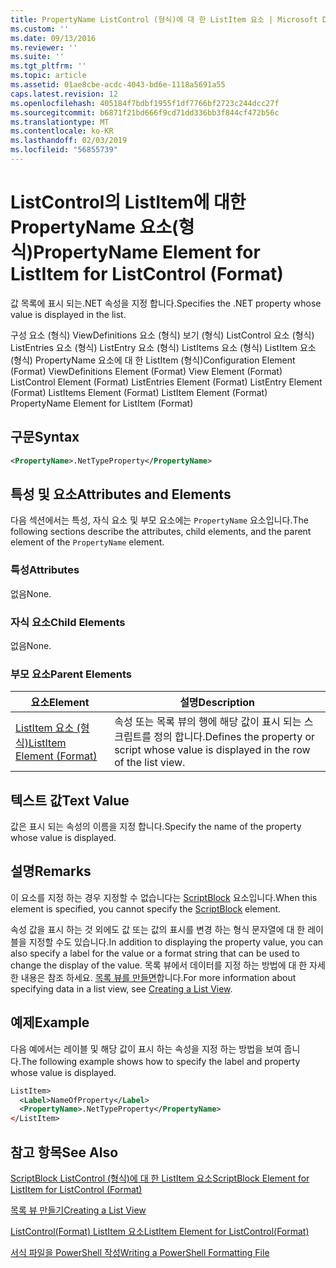 ```yaml
---
title: PropertyName ListControl (형식)에 대 한 ListItem 요소 | Microsoft Docs
ms.custom: ''
ms.date: 09/13/2016
ms.reviewer: ''
ms.suite: ''
ms.tgt_pltfrm: ''
ms.topic: article
ms.assetid: 01ae8cbe-acdc-4043-bd6e-1118a5691a55
caps.latest.revision: 12
ms.openlocfilehash: 405184f7bdbf1955f1df7766bf2723c244dcc27f
ms.sourcegitcommit: b6871f21bd666f9cd71dd336bb3f844cf472b56c
ms.translationtype: MT
ms.contentlocale: ko-KR
ms.lasthandoff: 02/03/2019
ms.locfileid: "56855739"
---
```

# <a name="propertyname-element-for-listitem-for-listcontrol-format"></a><span data-ttu-id="e1f84-102">ListControl의 ListItem에 대한 PropertyName 요소(형식)</span><span class="sxs-lookup"><span data-stu-id="e1f84-102">PropertyName Element for ListItem for ListControl (Format)</span></span>

<span data-ttu-id="e1f84-103">값 목록에 표시 되는.NET 속성을 지정 합니다.</span><span class="sxs-lookup"><span data-stu-id="e1f84-103">Specifies the .NET property whose value is displayed in the list.</span></span>

<span data-ttu-id="e1f84-104">구성 요소 (형식) ViewDefinitions 요소 (형식) 보기 (형식) ListControl 요소 (형식) ListEntries 요소 (형식) ListEntry 요소 (형식) ListItems 요소 (형식) ListItem 요소 (형식) PropertyName 요소에 대 한 ListItem (형식)</span><span class="sxs-lookup"><span data-stu-id="e1f84-104">Configuration Element (Format) ViewDefinitions Element (Format) View Element (Format) ListControl Element (Format) ListEntries Element (Format) ListEntry Element (Format) ListItems Element (Format) ListItem Element (Format) PropertyName Element for ListItem (Format)</span></span>

## <a name="syntax"></a><span data-ttu-id="e1f84-105">구문</span><span class="sxs-lookup"><span data-stu-id="e1f84-105">Syntax</span></span>

```xml
<PropertyName>.NetTypeProperty</PropertyName>
```

## <a name="attributes-and-elements"></a><span data-ttu-id="e1f84-106">특성 및 요소</span><span class="sxs-lookup"><span data-stu-id="e1f84-106">Attributes and Elements</span></span>

<span data-ttu-id="e1f84-107">다음 섹션에서는 특성, 자식 요소 및 부모 요소에는 `PropertyName` 요소입니다.</span><span class="sxs-lookup"><span data-stu-id="e1f84-107">The following sections describe the attributes, child elements, and the parent element of the `PropertyName` element.</span></span>

### <a name="attributes"></a><span data-ttu-id="e1f84-108">특성</span><span class="sxs-lookup"><span data-stu-id="e1f84-108">Attributes</span></span>

<span data-ttu-id="e1f84-109">없음</span><span class="sxs-lookup"><span data-stu-id="e1f84-109">None.</span></span>

### <a name="child-elements"></a><span data-ttu-id="e1f84-110">자식 요소</span><span class="sxs-lookup"><span data-stu-id="e1f84-110">Child Elements</span></span>

<span data-ttu-id="e1f84-111">없음</span><span class="sxs-lookup"><span data-stu-id="e1f84-111">None.</span></span>

### <a name="parent-elements"></a><span data-ttu-id="e1f84-112">부모 요소</span><span class="sxs-lookup"><span data-stu-id="e1f84-112">Parent Elements</span></span>

|<span data-ttu-id="e1f84-113">요소</span><span class="sxs-lookup"><span data-stu-id="e1f84-113">Element</span></span>|<span data-ttu-id="e1f84-114">설명</span><span class="sxs-lookup"><span data-stu-id="e1f84-114">Description</span></span>|
|-------------|-----------------|
|[<span data-ttu-id="e1f84-115">ListItem 요소 (형식)</span><span class="sxs-lookup"><span data-stu-id="e1f84-115">ListItem Element (Format)</span></span>](./listitem-element-for-listitems-for-listcontrol-format.md)|<span data-ttu-id="e1f84-116">속성 또는 목록 뷰의 행에 해당 값이 표시 되는 스크립트를 정의 합니다.</span><span class="sxs-lookup"><span data-stu-id="e1f84-116">Defines the property or script whose value is displayed in the row of the list view.</span></span>|

## <a name="text-value"></a><span data-ttu-id="e1f84-117">텍스트 값</span><span class="sxs-lookup"><span data-stu-id="e1f84-117">Text Value</span></span>

<span data-ttu-id="e1f84-118">값은 표시 되는 속성의 이름을 지정 합니다.</span><span class="sxs-lookup"><span data-stu-id="e1f84-118">Specify the name of the property whose value is displayed.</span></span>

## <a name="remarks"></a><span data-ttu-id="e1f84-119">설명</span><span class="sxs-lookup"><span data-stu-id="e1f84-119">Remarks</span></span>

<span data-ttu-id="e1f84-120">이 요소를 지정 하는 경우 지정할 수 없습니다는 [ScriptBlock](./scriptblock-element-for-listitem-for-listcontrol-format.md) 요소입니다.</span><span class="sxs-lookup"><span data-stu-id="e1f84-120">When this element is specified, you cannot specify the [ScriptBlock](./scriptblock-element-for-listitem-for-listcontrol-format.md) element.</span></span>

<span data-ttu-id="e1f84-121">속성 값을 표시 하는 것 외에도 값 또는 값의 표시를 변경 하는 형식 문자열에 대 한 레이블을 지정할 수도 있습니다.</span><span class="sxs-lookup"><span data-stu-id="e1f84-121">In addition to displaying the property value, you can also specify a label for the value or a format string that can be used to change the display of the value.</span></span> <span data-ttu-id="e1f84-122">목록 뷰에서 데이터를 지정 하는 방법에 대 한 자세한 내용은 참조 하세요. [목록 뷰를 만들면](./creating-a-list-view.md)합니다.</span><span class="sxs-lookup"><span data-stu-id="e1f84-122">For more information about specifying data in a list view, see [Creating a List View](./creating-a-list-view.md).</span></span>

## <a name="example"></a><span data-ttu-id="e1f84-123">예제</span><span class="sxs-lookup"><span data-stu-id="e1f84-123">Example</span></span>

<span data-ttu-id="e1f84-124">다음 예에서는 레이블 및 해당 값이 표시 하는 속성을 지정 하는 방법을 보여 줍니다.</span><span class="sxs-lookup"><span data-stu-id="e1f84-124">The following example shows how to specify the label and property whose value is displayed.</span></span>

```xml
ListItem>
  <Label>NameOfProperty</Label>
  <PropertyName>.NetTypeProperty</PropertyName>
</ListItem>

```

## <a name="see-also"></a><span data-ttu-id="e1f84-125">참고 항목</span><span class="sxs-lookup"><span data-stu-id="e1f84-125">See Also</span></span>

[<span data-ttu-id="e1f84-126">ScriptBlock ListControl (형식)에 대 한 ListItem 요소</span><span class="sxs-lookup"><span data-stu-id="e1f84-126">ScriptBlock Element for ListItem for ListControl (Format)</span></span>](./scriptblock-element-for-listitem-for-listcontrol-format.md)

[<span data-ttu-id="e1f84-127">목록 뷰 만들기</span><span class="sxs-lookup"><span data-stu-id="e1f84-127">Creating a List View</span></span>](./creating-a-list-view.md)

[<span data-ttu-id="e1f84-128">ListControl(Format) ListItem 요소</span><span class="sxs-lookup"><span data-stu-id="e1f84-128">ListItem Element for ListControl(Format)</span></span>](./listitem-element-for-listitems-for-listcontrol-format.md)

[<span data-ttu-id="e1f84-129">서식 파일을 PowerShell 작성</span><span class="sxs-lookup"><span data-stu-id="e1f84-129">Writing a PowerShell Formatting File</span></span>](./writing-a-powershell-formatting-file.md)
